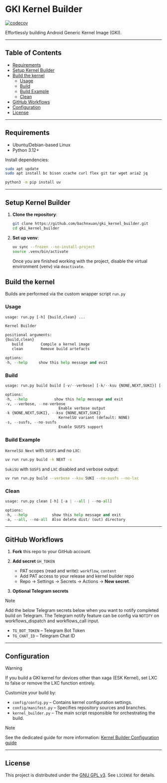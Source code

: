 # GKI Kernel Builder

[![codecov](https://codecov.io/gh/bachnxuan/gki_kernel_builder/graph/badge.svg?token=EYKHK1OOC4)](https://codecov.io/gh/bachnxuan/gki_kernel_builder)

Effortlessly building Android Generic Kernel Image (GKI).

---

## Table of Contents

- [Requirements](#requirements)
- [Setup Kernel Builder](#setup-kernel-builder)
- [Build the kernel](#build-the-kernel)
  - [Usage](#usage)
  - [Build](#build)
  - [Build Example](#build-example)
  - [Clean](#clean)
- [GitHub Workflows](#github-workflows)
- [Configuration](#configuration)
- [License](#license)

---

## Requirements

- Ubuntu/Debian-based Linux
- Python 3.12+

Install dependencies:

```bash
sudo apt update
sudo apt install bc bison ccache curl flex git tar wget aria2 jq

python3 -m pip install uv
```

---

## Setup Kernel Builder

1. **Clone the repository**:

   ```bash
   git clone https://github.com/bachnxuan/gki_kernel_builder.git
   cd gki_kernel_builder
   ```

2. **Set up venv**:

   ```bash
   uv sync --frozen --no-install-project
   source .venv/bin/activate
   ```

   Once you are finished working with the project, disable the virtual environment (venv) via `deactivate`.

## Build the kernel

Builds are performed via the custom wrapper script `run.py`

### Usage

   ```python
   usage: run.py [-h] {build,clean} ...

   Kernel Builder

   positional arguments:
   {build,clean}
      build        Compile a kernel image
      clean        Remove build artefacts

   options:
   -h, --help     show this help message and exit
   ```

### Build

   ```python
   usage: run.py build build [-v/--verbose] [-k/--ksu {NONE,NEXT,SUKI}] [-s/--susfs] [-l/--lxc]

   options:
   -h, --help            show this help message and exit
   -v, --verbose, --no-verbose
                           Enable verbose output
   -k {NONE,NEXT,SUKI}, --ksu {NONE,NEXT,SUKI}
                           KernelSU variant (default: NONE)
   -s, --susfs, --no-susfs
                           Enable SUSFS support
   ```

### Build Example

   `KernelSU Next` with `SUSFS` and no `LXC`:

   ```bash
   uv run run.py build -k NEXT -s
   ```

   `SukiSU` with `SUSFS` and `LXC` disabled and verbose output:

   ```bash
   uv run run.py build --verbose --ksu SUKI --no-susfs --no-lxc
   ```

### Clean

   ```python
   usage: run.py clean [-h] [-a | --all | --no-all]

   options:
   -h, --help           show this help message and exit
   -a, --all, --no-all  Also delete dist/ (out) directory
   ```

---

## GitHub Workflows

1. **Fork** this repo to your GitHub account.

2. **Add secret** `GH_TOKEN`
   * PAT scopes (read and write): `workflow`, `content`
   * Add PAT access to your release and kernel builder repo
   * Repo → Settings → Secrets → Actions → **New secret**.

3. **Optional Telegram secrets**

> [!NOTE]
> Add the below Telegram secrets below when you want to notify completed build on Telegram.
> The Telegram notify feature can be config via `NOTIFY` on workflows_dispatch and workflows_call input.

   * `TG_BOT_TOKEN` – Telegram Bot Token
   * `TG_CHAT_ID` – Telegram Chat ID

---

## Configuration

> [!WARNING]
> If you build a GKI kernel for devices other than xaga (ESK Kernel), set LXC to false or remove the LXC function entirely.

Customize your build by:

* `config/config.py` – Contains kernel configuration settings.
* `config/manifest.py` – Specifies repository sources and branches.
* `kernel_builder.py` – The main script responsible for orchestrating the build.

> [!NOTE]
> See the dedicated guide for more information: [Kernel Builder Configuration guide](https://github.com/bachnxuan/gki_kernel_builder/tree/master/kernel_builder/config)

---

## License

This project is distributed under the [GNU GPL v3](https://www.gnu.org/licenses/gpl-3.0.en.html). See `LICENSE` for details.
